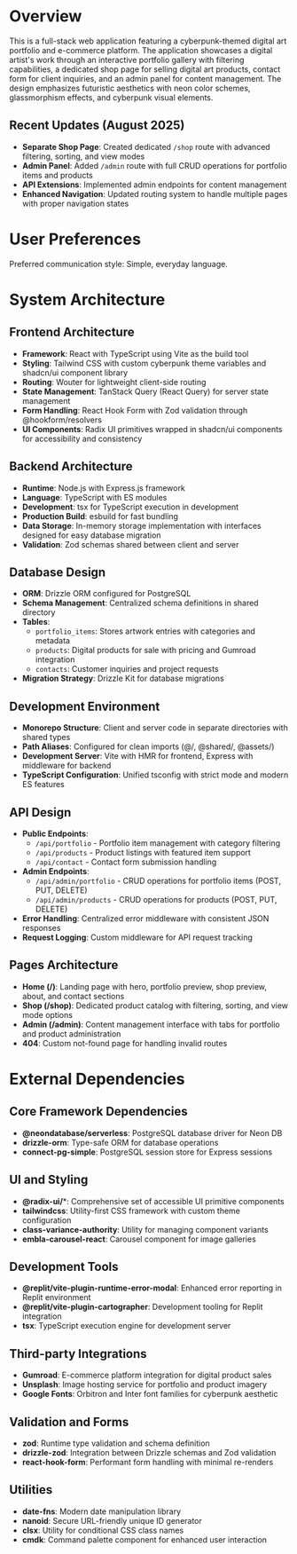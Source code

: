# Overview

This is a full-stack web application featuring a cyberpunk-themed digital art portfolio and e-commerce platform. The application showcases a digital artist's work through an interactive portfolio gallery with filtering capabilities, a dedicated shop page for selling digital art products, contact form for client inquiries, and an admin panel for content management. The design emphasizes futuristic aesthetics with neon color schemes, glassmorphism effects, and cyberpunk visual elements.

## Recent Updates (August 2025)

- **Separate Shop Page**: Created dedicated `/shop` route with advanced filtering, sorting, and view modes
- **Admin Panel**: Added `/admin` route with full CRUD operations for portfolio items and products
- **API Extensions**: Implemented admin endpoints for content management
- **Enhanced Navigation**: Updated routing system to handle multiple pages with proper navigation states

# User Preferences

Preferred communication style: Simple, everyday language.

# System Architecture

## Frontend Architecture
- **Framework**: React with TypeScript using Vite as the build tool
- **Styling**: Tailwind CSS with custom cyberpunk theme variables and shadcn/ui component library
- **Routing**: Wouter for lightweight client-side routing
- **State Management**: TanStack Query (React Query) for server state management
- **Form Handling**: React Hook Form with Zod validation through @hookform/resolvers
- **UI Components**: Radix UI primitives wrapped in shadcn/ui components for accessibility and consistency

## Backend Architecture
- **Runtime**: Node.js with Express.js framework
- **Language**: TypeScript with ES modules
- **Development**: tsx for TypeScript execution in development
- **Production Build**: esbuild for fast bundling
- **Data Storage**: In-memory storage implementation with interfaces designed for easy database migration
- **Validation**: Zod schemas shared between client and server

## Database Design
- **ORM**: Drizzle ORM configured for PostgreSQL
- **Schema Management**: Centralized schema definitions in shared directory
- **Tables**: 
  - `portfolio_items`: Stores artwork entries with categories and metadata
  - `products`: Digital products for sale with pricing and Gumroad integration
  - `contacts`: Customer inquiries and project requests
- **Migration Strategy**: Drizzle Kit for database migrations

## Development Environment
- **Monorepo Structure**: Client and server code in separate directories with shared types
- **Path Aliases**: Configured for clean imports (@/, @shared/, @assets/)
- **Development Server**: Vite with HMR for frontend, Express with middleware for backend
- **TypeScript Configuration**: Unified tsconfig with strict mode and modern ES features

## API Design
- **Public Endpoints**: 
  - `/api/portfolio` - Portfolio item management with category filtering
  - `/api/products` - Product listings with featured item support
  - `/api/contact` - Contact form submission handling
- **Admin Endpoints**:
  - `/api/admin/portfolio` - CRUD operations for portfolio items (POST, PUT, DELETE)
  - `/api/admin/products` - CRUD operations for products (POST, PUT, DELETE)
- **Error Handling**: Centralized error middleware with consistent JSON responses
- **Request Logging**: Custom middleware for API request tracking

## Pages Architecture
- **Home (/)**: Landing page with hero, portfolio preview, shop preview, about, and contact sections
- **Shop (/shop)**: Dedicated product catalog with filtering, sorting, and view mode options
- **Admin (/admin)**: Content management interface with tabs for portfolio and product administration
- **404**: Custom not-found page for handling invalid routes

# External Dependencies

## Core Framework Dependencies
- **@neondatabase/serverless**: PostgreSQL database driver for Neon DB
- **drizzle-orm**: Type-safe ORM for database operations
- **connect-pg-simple**: PostgreSQL session store for Express sessions

## UI and Styling
- **@radix-ui/***: Comprehensive set of accessible UI primitive components
- **tailwindcss**: Utility-first CSS framework with custom theme configuration
- **class-variance-authority**: Utility for managing component variants
- **embla-carousel-react**: Carousel component for image galleries

## Development Tools
- **@replit/vite-plugin-runtime-error-modal**: Enhanced error reporting in Replit environment
- **@replit/vite-plugin-cartographer**: Development tooling for Replit integration
- **tsx**: TypeScript execution engine for development server

## Third-party Integrations
- **Gumroad**: E-commerce platform integration for digital product sales
- **Unsplash**: Image hosting service for portfolio and product imagery
- **Google Fonts**: Orbitron and Inter font families for cyberpunk aesthetic

## Validation and Forms
- **zod**: Runtime type validation and schema definition
- **drizzle-zod**: Integration between Drizzle schemas and Zod validation
- **react-hook-form**: Performant form handling with minimal re-renders

## Utilities
- **date-fns**: Modern date manipulation library
- **nanoid**: Secure URL-friendly unique ID generator
- **clsx**: Utility for conditional CSS class names
- **cmdk**: Command palette component for enhanced user interaction